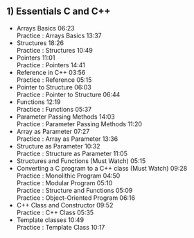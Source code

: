 ## 1) Essentials C and C++
* Arrays Basics
06:23  
Practice : Arrays Basics
13:37  
* Structures
18:26  
Practice : Structures
10:49  
* Pointers
11:01  
Practice : Pointers
14:41  
* Reference in C++
03:56  
Practice : Reference
05:15  
* Pointer to Structure
06:03  
Practice : Pointer to Structure
06:44  
* Functions
12:19  
Practice : Functions
05:37  
* Parameter Passing Methods
14:03  
Practice : Parameter Passing Methods
11:20  
* Array as Parameter
07:27  
Practice : Array as Parameter
13:36  
* Structure as Parameter
10:32  
Practice : Structure as Parameter
11:05  
* Structures and Functions (Must Watch)
05:15  
* Converting a C program to a C++ class (Must Watch)
09:28  
Practice : Monolithic Program
04:50  
Practice : Modular Program
05:10  
Practice : Structure and Functions
05:09  
Practice : Object-Oriented Program
06:16  
* C++ Class and Constructor
09:52  
Practice : C++ Class
05:35  
* Template classes
10:49  
Practice : Template Class
10:17  
